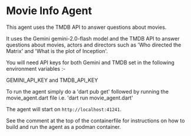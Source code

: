 # Movie Info Agent

This agent uses the TMDB API to answer questions about movies. 

It uses the Gemini gemini-2.0-flash model and the TMDB API to answer questions
about movies, actors and directors such as 'Who directed the Matrix' and 'What is the plot of Inception'.

You will need API keys for both Gemini and TMDB set in the following environment variables :-

GEMINI_API_KEY and TMDB_API_KEY 

To run the agent simply do a 'dart pub get' followed by running
the movie_agent.dart file i.e. 'dart run movie_agent.dart'

The agent will start on `http://localhost:41241`.

See the comment at the top of the containerfile for instructions on how
to build and run the agent as a podman container.